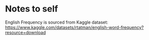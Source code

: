 # Notes to self

English Frequency is sourced from Kaggle dataset: https://www.kaggle.com/datasets/rtatman/english-word-frequency?resource=download